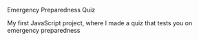 Emergency Preparedness Quiz

My first JavaScript project, where I made a quiz that tests you on emergency preparedness
